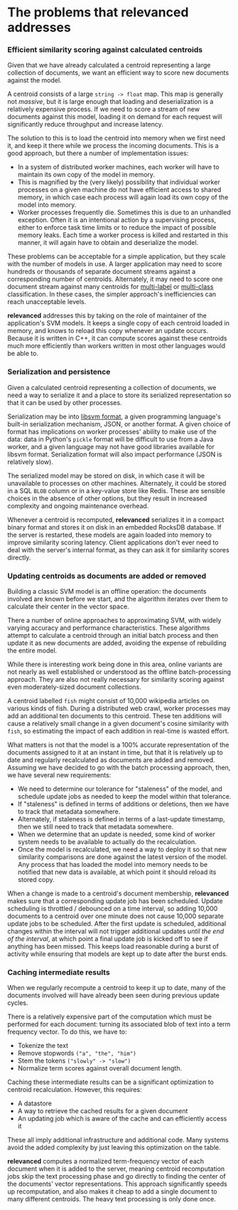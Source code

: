 # The problems that relevanced addresses

### Efficient similarity scoring against calculated centroids
Given that we have already calculated a centroid representing a large collection of documents, we want an efficient way to score new documents against the model.

A centroid consists of a large `string -> float` map.  This map is generally not *massive*, but it is large enough that loading and deserialization is a relatively expensive process.  If we need to score a stream of new documents against this model, loading it on demand for each request will significantly reduce throughput and increase latency.

The solution to this is to load the centroid into memory when we first need it, and keep it there while we process the incoming documents.  This is a good approach, but there a number of implementation issues:

- In a system of distributed worker machines, each worker will have to maintain its own copy of the model in memory.
- This is magnified by the (very likely) possibility that individual worker processes on a given machine do not have efficient access to shared memory, in which case each process will again load its own copy of the model into memory.
- Worker processes frequently die.  Sometimes this is due to an unhandled exception.  Often it is an intentional action by a supervising process, either to enforce task time limits or to reduce the impact of possible memory leaks.  Each time a worker process is killed and restarted in this manner, it will again have to obtain and deserialize the model.

These problems can be acceptable for a simple application, but they scale with the number of models in use.  A larger application may need to score hundreds or thousands of separate document streams against a corresponding number of centroids.  Alternately, it may need to score one document stream against many centroids for [multi-label](https://en.wikipedia.org/wiki/Multi-label_classification) or [multi-class](https://en.wikipedia.org/wiki/Multiclass_classification) classification.  In these cases, the simpler approach's inefficiencies can reach unacceptable levels.

**relevanced** addresses this by taking on the role of maintainer of the application's SVM models.  It keeps a single copy of each centroid loaded in memory, and knows to reload this copy whenever an update occurs.  Because it is written in C++, it can compute scores against these centroids much more efficiently than workers written in most other languages would be able to.

### Serialization and persistence
Given a calculated centroid representing a collection of documents, we need a way to serialize it and a place to store its serialized representation so that it can be used by other processes.

Serialization may be into [libsvm format](https://www.csie.ntu.edu.tw/~cjlin/libsvmtools/datasets/), a given programming language's built-in serialization mechanism, JSON, or another format.  A given choice of format has implications on worker processes' ability to make use of the data: data in Python's `pickle` format will be difficult to use from a Java worker, and a given language may not have good libraries available for libsvm format.  Serialization format will also impact performance (JSON is relatively slow).

The serialized model may be stored on disk, in which case it will be unavailable to processes on other machines.  Alternately, it could be stored in a SQL `BLOB` column or in a key-value store like Redis.  These are sensible choices in the absence of other options, but they result in increased complexity and ongoing maintenance overhead.

Whenever a centroid is recomputed, **relevanced** serializes it in a compact binary format and stores it on disk in an embedded RocksDB database.  If the server is restarted, these models are again loaded into memory to improve similarity scoring latency.  Client applications don't ever need to deal with the server's internal format, as they can ask it for similarity scores directly.

### Updating centroids as documents are added or removed
Building a classic SVM model is an offline operation: the documents involved are known before we start, and the algorithm iterates over them to calculate their center in the vector space.

There a number of online approaches to approximating SVM, with widely varying accuracy and performance characteristics.  These algorithms attempt to calculate a centroid through an initial batch process and then update it as new documents are added, avoiding the expense of rebuilding the entire model.

While there is interesting work being done in this area, online variants are not nearly as well established or understood as the offline batch-processing approach.  They are also not really necessary for similarity scoring against even moderately-sized document collections.

A centroid labelled `fish` might consist of 10,000 wikipedia articles on various kinds of fish.  During a distributed web crawl, worker processes may add an additional ten documents to this centroid.  These ten additions will cause a relatively small change in a given document's cosine similarity with `fish`, so estimating the impact of each addition in real-time is wasted effort.

What matters is not that the model is a 100% accurate representation of the documents assigned to it at an instant in time, but that it is relatively up to date and regularly recalculated as documents are added and removed.  Assuming we have decided to go with the batch processing approach, then, we have several new requirements:

- We need to determine our tolerance for "staleness" of the model, and schedule update jobs as needed to keep the model within that tolerance.
- If "staleness" is defined in terms of additions or deletions, then we have to track that metadata somewhere.
- Alternately, if staleness is defined in terms of a last-update timestamp, then we still need to track that metadata somewhere.
- When we determine that an update is needed, some kind of worker system needs to be available to actually do the recalculation.
- Once the model is recalculated, we need a way to deploy it so that new similarity comparisons are done against the latest version of the model.  Any process that has loaded the model into memory needs to be notified that new data is available, at which point it should reload its stored copy.

When a change is made to a centroid's document membership, **relevanced** makes sure that a corresponding update job has been scheduled.  Update scheduling is throttled / debounced on a time interval, so adding 10,000 documents to a centroid over one minute does not cause 10,000 separate update jobs to be scheduled.  After the first update is scheduled, additional changes within the interval will not trigger additional updates *until the end of the interval*, at which point a final update job is kicked off to see if anything has been missed.  This keeps load reasonable during a burst of activity while ensuring that models are kept up to date after the burst ends.

### Caching intermediate results
When we regularly recompute a centroid to keep it up to date, many of the documents involved will have already been seen during previous update cycles.

There is a relatively expensive part of the computation which must be performed for each document: turning its associated blob of text into a term frequency vector.  To do this, we have to:

- Tokenize the text
- Remove stopwords `("a", "the", "him")`
- Stem the tokens `("slowly" -> "slow")`
- Normalize term scores against overall document length.

Caching these intermediate results can be a significant optimization to centroid recalculation.  However, this requires:

- A datastore
- A way to retrieve the cached results for a given document
- An updating job which is aware of the cache and can efficiently access it

These all imply additional infrastructure and additional code.  Many systems avoid the added complexity by just leaving this optimization on the table.

**relevanced** computes a normalized term-frequency vector of each document when it is added to the server, meaning centroid recomputation jobs skip the text processing phase and go directly to finding the center of the documents' vector representations.  This approach significantly speeds up recomputation, and also makes it cheap to add a single document to many different centroids.  The heavy text processing is only done once.
